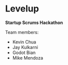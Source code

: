 # Levelup

**Startup Scrums Hackathon**

Team members:
* Kevin Chua
* Jay Kulkarni
* Godot Bian
* Mike Mendoza